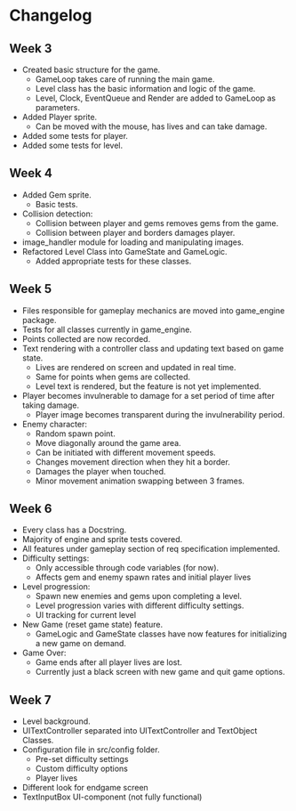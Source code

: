 # Changelog

## Week 3

- Created basic structure for the game.
    - GameLoop takes care of running the main game.
    - Level class has the basic information and logic of the game.
    - Level, Clock, EventQueue and Render are added to GameLoop as parameters.
- Added Player sprite.
    - Can be moved with the mouse, has lives and can take damage.
- Added some tests for player.
- Added some tests for level.

## Week 4

- Added Gem sprite.
    - Basic tests.
- Collision detection:
    - Collision between player and gems removes gems from the game.
    - Collision between player and borders damages player.
- image_handler module for loading and manipulating images.
- Refactored Level Class into GameState and GameLogic.
    - Added appropriate tests for these classes.

## Week 5

- Files responsible for gameplay mechanics are moved into game_engine package.
- Tests for all classes currently in game_engine.
- Points collected are now recorded.
- Text rendering with a controller class and updating text based on game state.
    - Lives are rendered on screen and updated in real time.
    - Same for points when gems are collected.
    - Level text is rendered, but the feature is not yet implemented.
- Player becomes invulnerable to damage for a set period of time after taking damage.
    - Player image becomes transparent during the invulnerability period.
- Enemy character:
    - Random spawn point.
    - Move diagonally around the game area.
    - Can be initiated with different movement speeds.
    - Changes movement direction when they hit a border.
    - Damages the player when touched.
    - Minor movement animation swapping between 3 frames.

## Week 6

- Every class has a Docstring.
- Majority of engine and sprite tests covered.
- All features under gameplay section of req specification implemented.
- Difficulty settings:
    - Only accessible through code variables (for now).
    - Affects gem and enemy spawn rates and initial player lives
- Level progression:
    - Spawn new enemies and gems upon completing a level.
    - Level progression varies with different difficulty settings.
    - UI tracking for current level
- New Game (reset game state) feature.
    - GameLogic and GameState classes have now features for initializing a new game on demand.
- Game Over:
    - Game ends after all player lives are lost.
    - Currently just a black screen with new game and quit game options.

## Week 7

- Level background.
- UITextController separated into UITextController and TextObject Classes.
- Configuration file in src/config folder.
    - Pre-set difficulty settings
    - Custom difficulty options
    - Player lives
- Different look for endgame screen
- TextInputBox UI-component (not fully functional)